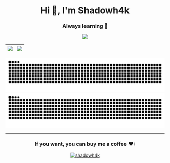 <h1 align="center">Hi 👋, I'm Shadowh4k</h1>
<h3 align="center">Always learning 💪</h3>

<p align="center">
 <a target="_blank" href=https://github.com/Shadowh4k>
  <img src=https://img.shields.io/github/followers/Shadowh4k?label=follow%20me&style=social />
</a></p>

|![](https://github-readme-stats.vercel.app/api?username=shadowh4k&show_icons=true&theme=transparent&hide_border=true)|![](https://github-readme-streak-stats.herokuapp.com/?user=shadowh4k&background=DD272700&hide_border=true&theme=windows-dark)|
|-|-|

![snakedark](https://raw.githubusercontent.com/shadowh4k/shadowh4k/output/github-contribution-grid-snake-dark.svg#gh-dark-mode-only)![snakelight](https://raw.githubusercontent.com/shadowh4k/shadowh4k/output/github-contribution-grid-snake.svg#gh-light-mode-only)

<hr>


<h3 align="center">If you want, you can buy me a coffee ❤:</h3>
<p align="center"><a href="https://www.buymeacoffee.com/rafaeldemoya"> <img align="center" src="https://cdn.buymeacoffee.com/buttons/v2/default-yellow.png" height="50" width="210" alt="shadowh4k" /></a></p><br><br>
